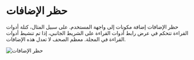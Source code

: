 # حظر الإضافات

حظر الإضافات إضافة مكونات إلى واجهة المستخدم. على سبيل المثال، كتلة أدوات القراءة تتحكم في عرض رابط أدوات القراءة على الشريط الجانبي، إذا تم تنشيط أدوات القراءة في المجلة. معظم الصحف لا تعدل هذه الإضافات.

![حظر الإضافات](images/chapter5/plugin_blocks.png)


